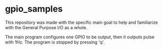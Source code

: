 # gpio_samples
This repository was made with the specific main goal to help and familiarize with the General Purpose I/O as a whole.

The main program configures one GPIO to be output, then it outputs pulse with 1Hz.
The program is stopped by pressing 'q'.

